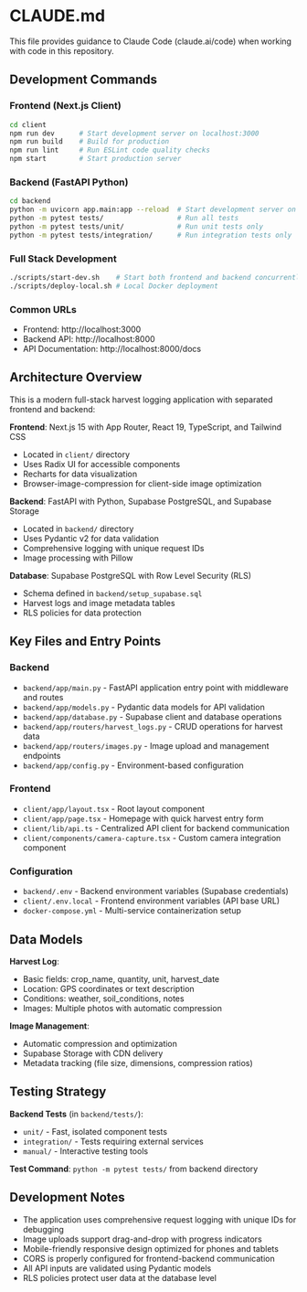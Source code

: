 # CLAUDE.md

This file provides guidance to Claude Code (claude.ai/code) when working with code in this repository.

## Development Commands

### Frontend (Next.js Client)
```bash
cd client
npm run dev      # Start development server on localhost:3000
npm run build    # Build for production
npm run lint     # Run ESLint code quality checks
npm start        # Start production server
```

### Backend (FastAPI Python)
```bash
cd backend
python -m uvicorn app.main:app --reload  # Start development server on localhost:8000
python -m pytest tests/                  # Run all tests
python -m pytest tests/unit/             # Run unit tests only
python -m pytest tests/integration/      # Run integration tests only
```

### Full Stack Development
```bash
./scripts/start-dev.sh    # Start both frontend and backend concurrently
./scripts/deploy-local.sh # Local Docker deployment
```

### Common URLs
- Frontend: http://localhost:3000
- Backend API: http://localhost:8000
- API Documentation: http://localhost:8000/docs

## Architecture Overview

This is a modern full-stack harvest logging application with separated frontend and backend:

**Frontend**: Next.js 15 with App Router, React 19, TypeScript, and Tailwind CSS
- Located in `client/` directory
- Uses Radix UI for accessible components
- Recharts for data visualization
- Browser-image-compression for client-side image optimization

**Backend**: FastAPI with Python, Supabase PostgreSQL, and Supabase Storage
- Located in `backend/` directory  
- Uses Pydantic v2 for data validation
- Comprehensive logging with unique request IDs
- Image processing with Pillow

**Database**: Supabase PostgreSQL with Row Level Security (RLS)
- Schema defined in `backend/setup_supabase.sql`
- Harvest logs and image metadata tables
- RLS policies for data protection

## Key Files and Entry Points

### Backend
- `backend/app/main.py` - FastAPI application entry point with middleware and routes
- `backend/app/models.py` - Pydantic data models for API validation
- `backend/app/database.py` - Supabase client and database operations
- `backend/app/routers/harvest_logs.py` - CRUD operations for harvest data
- `backend/app/routers/images.py` - Image upload and management endpoints
- `backend/app/config.py` - Environment-based configuration

### Frontend
- `client/app/layout.tsx` - Root layout component
- `client/app/page.tsx` - Homepage with quick harvest entry form
- `client/lib/api.ts` - Centralized API client for backend communication
- `client/components/camera-capture.tsx` - Custom camera integration component

### Configuration
- `backend/.env` - Backend environment variables (Supabase credentials)
- `client/.env.local` - Frontend environment variables (API base URL)
- `docker-compose.yml` - Multi-service containerization setup

## Data Models

**Harvest Log**:
- Basic fields: crop_name, quantity, unit, harvest_date
- Location: GPS coordinates or text description  
- Conditions: weather, soil_conditions, notes
- Images: Multiple photos with automatic compression

**Image Management**:
- Automatic compression and optimization
- Supabase Storage with CDN delivery
- Metadata tracking (file size, dimensions, compression ratios)

## Testing Strategy

**Backend Tests** (in `backend/tests/`):
- `unit/` - Fast, isolated component tests
- `integration/` - Tests requiring external services
- `manual/` - Interactive testing tools

**Test Command**: `python -m pytest tests/` from backend directory

## Development Notes

- The application uses comprehensive request logging with unique IDs for debugging
- Image uploads support drag-and-drop with progress indicators
- Mobile-friendly responsive design optimized for phones and tablets
- CORS is properly configured for frontend-backend communication
- All API inputs are validated using Pydantic models
- RLS policies protect user data at the database level